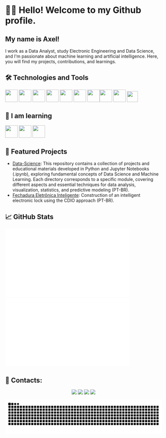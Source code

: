 # 🧑‍💻 Hello! Welcome to my Github profile.
## My name is Axel!

I work as a Data Analyst, study Electronic Engineering and Data Science, and I'm passionate about machine learning and artificial intelligence. Here, you will find my projects, contributions, and learnings.

## 🛠️ Technologies and Tools

<img loading="lazy" src="https://cdn.jsdelivr.net/gh/devicons/devicon@latest/icons/git/git-original.svg" width="40" height="40"/>  <img loading="lazy" src="https://cdn.jsdelivr.net/gh/devicons/devicon@latest/icons/python/python-plain.svg"  width="40" height="40"/>  <img src="https://cdn.jsdelivr.net/gh/devicons/devicon@latest/icons/jupyter/jupyter-original-wordmark.svg" width="40" height="40"/>  <img loading="lazy" src="https://cdn.jsdelivr.net/gh/devicons/devicon@latest/icons/c/c-original.svg" width="40" height="40"/>  <img loading="lazy" src="https://cdn.jsdelivr.net/gh/devicons/devicon@latest/icons/oracle/oracle-original.svg" width="40" height="40"/>  <img loading="lazy" src="https://cdn.jsdelivr.net/gh/devicons/devicon@latest/icons/sqldeveloper/sqldeveloper-original.svg" width="40" height="40"/>  <img loading="lazy" src="https://cdn.jsdelivr.net/gh/devicons/devicon@latest/icons/microsoftsqlserver/microsoftsqlserver-original.svg" width="40" height="40"/><img loading="lazy" src="https://cdn.jsdelivr.net/gh/devicons/devicon@latest/icons/mongodb/mongodb-original.svg" width="40" height="40"/> <img loading="lazy" src="https://cdn.jsdelivr.net/gh/devicons/devicon@latest/icons/arduino/arduino-original.svg" width="40" height="40"/>  <img loading="lazy" src="https://cdn.jsdelivr.net/gh/devicons/devicon@latest/icons/trello/trello-original.svg" width="35" height="35"/>
          
          
          
## 🔭 I am learning
<div>
<img loading="lazy" src="https://cdn.jsdelivr.net/gh/devicons/devicon@latest/icons/amazonwebservices/amazonwebservices-original-wordmark.svg" width="40" height="40"/> 
<img loading="lazy" src="https://cdn.jsdelivr.net/gh/devicons/devicon@latest/icons/azure/azure-original.svg" width="40" height="40"/>
<img loading="lazy" src="https://cdn.jsdelivr.net/gh/devicons/devicon@latest/icons/javascript/javascript-original.svg" width="40" height="40"/>
</div> 

## 🌟 Featured Projects

- [Data-Science](https://github.com/AxelPCG/Data-Science): This repository contains a collection of projects and educational materials developed in Python and Jupyter Notebooks (.ipynb), exploring fundamental concepts of Data Science and Machine Learning. Each directory corresponds to a specific module, covering different aspects and essential techniques for data analysis, visualization, statistics, and predictive modeling (PT-BR).
- [Fechadura Eletrônica Inteligente](https://github.com/AxelPCG/FECHADURA_ELETRONICA_INTELIGENTE): Construction of an intelligent electronic lock using the CDIO approach (PT-BR).

## 📈 GitHub Stats

<div>
<a>
<img loading="lazy" src="https://raw.githubusercontent.com/AxelPCG/github-stats/master/generated/languages.svg#gh-dark-mode-only" alt="AxelPCG" width="400" height="220"/>
<img loading="lazy" src="https://raw.githubusercontent.com/AxelPCG/github-stats/master/generated/overview.svg#gh-dark-mode-only" alt="AxelPCG" width="400" height="220"/>
</div>
            
## 📲 Contacts:

<div align="center">  
  <a href="https://github.com/AxelPCG"><img loading="lazy" src="https://img.shields.io/badge/GitHub-%2312100E.svg?&style=for-the-badge&logo=Github&logoColor=white" target="_blank"></a>
  <a href="https://www.linkedin.com/in/Axel-PCG" target="_blank"><img src="https://img.shields.io/badge/-LinkedIn-%230077B5?style=for-the-badge&logo=linkedin&logoColor=white" target="_blank"></a> 
  <a href = "mailto:axelchepanski@gmail.com"><img src="https://img.shields.io/badge/-Gmail-%23333?style=for-the-badge&logo=gmail&logoColor=white" target="_blank"></a>
  <a href="https://instagram.com/axelchepanski" target="_blank"><img src="https://img.shields.io/badge/-Instagram-%23E4405F?style=for-the-badge&logo=instagram&logoColor=white" target="_blank"></a>
</div>

![Snake animation](https://github.com/AxelPCG/AxelPCG/blob/output/github-snake-dark.svg)
